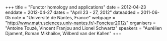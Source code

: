 +++
title = "Functor homology and applications"
date = 2012-04-23
enddate = 2012-04-27
dates = "April 23 - 27, 2012"
dateadded = 2011-06-05
note = "Université de Nantes, France"
webpage = "http://www.math.sciences.univ-nantes.fr/~Foncteur2012/"
organisers = "Antoine Touzé, Vincent Franjou and Lionel Schwartz"
speakers = "Aurélien Djament, Roman Mikhailov, Wilberd van der Kallen"
+++
